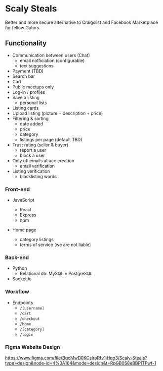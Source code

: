 # Scaly Steals
Better and more secure alternative to Craigslist and Facebook Marketplace for fellow Gators.

## Functionality
- Communication between users (Chat)
  - email notficiation (configurable)
  - text suggestions
- Payment (TBD)
- Search bar
- Cart
- Public meetups only
- Log-in / profiles
- Save a listing
  - personal lists
- Listing cards
- Upload listing (picture + description + price)
- Filtering & sorting
  - date added
  - price
  - category
  - listings per page (default TBD)
- Trust rating (seller & buyer)
  - report a user
  - block a user
- Only ufl emails at acc creation
  - email verification
- Listing verification
  - blacklisting words

### Front-end
- JavaScript
  - React
  - Express
  - npm
 
- Home page
  - category listings
  - terms of service (we are not liable)

### Back-end
- Python
  - Relational db: MySQL v PostgreSQL
- Socket.io

### Workflow
- Endpoints
  - `/[username]`
  - `/cart`
  - `/checkout`
  - `/home`
  - `/[category]`
  - `/login`

### Figma Website Design
https://www.figma.com/file/BqcMwD0KCsIroRfv1jHqg3/Scaly-Steals?type=design&node-id=4%3A164&mode=design&t=RpGB0S8eBBPITFwf-1
